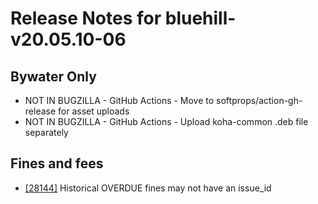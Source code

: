 
# Release Notes for bluehill-v20.05.10-06

## Bywater Only

- NOT IN BUGZILLA - GitHub Actions - Move to softprops/action-gh-release for asset uploads
- NOT IN BUGZILLA - GitHub Actions - Upload koha-common .deb file separately

## Fines and fees

- [[28144]](http://bugs.koha-community.org/bugzilla3/show_bug.cgi?id=28144) Historical OVERDUE fines may not have an issue_id


